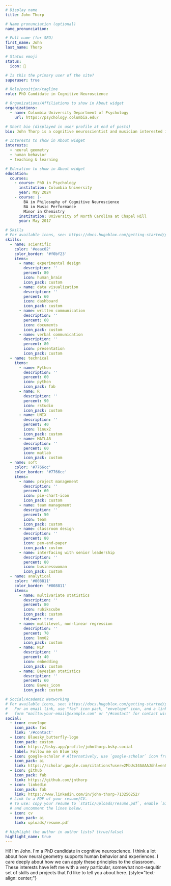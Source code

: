 ```yaml
---
# Display name
title: John Thorp

# Name pronunciation (optional)
name_pronunciation: 

# Full name (for SEO)
first_name: John
last_name: Thorp

# Status emoji
status:
  icon: 🥑

# Is this the primary user of the site?
superuser: true

# Role/position/tagline
role: PhD Candidate in Cognitive Neuroscience

# Organizations/Affiliations to show in About widget
organizations:
  - name: Columbia University Department of Psychology
    url: https://psychology.columbia.edu/

# Short bio (displayed in user profile at end of posts)
bio: John Thorp is a cognitive neuroscientist and musician interested in how information is encoded and consolidated across distributed systems.

# Interests to show in About widget
interests:
  - neural geometry
  - human behavior
  - teaching & learning

# Education to show in About widget
education:
  courses:
    - course: PhD in Psychology
      institution: Columbia University
      year: May 2024
    - course: |-
        BA in Philosophy of Cognitive Neuroscience 
        BA in Music Performance
        Minor in Chemistry
      institution: University of North Carolina at Chapel Hill
      year: May 2017

# Skills
# For available icons, see: https://docs.hugoblox.com/getting-started/page-builder/#icons
skills:
  - name: scientific
    color: '#eeac02'
    color_border: '#f0bf23'
    items:
      - name: experimental design
        description: ''
        percent: 80
        icon: human_brain
        icon_pack: custom
      - name: data visualization 
        description: ''
        percent: 60
        icon: dashboard
        icon_pack: custom
      - name: written communication
        description: ''
        percent: 60
        icon: documents
        icon_pack: custom
      - name: verbal communication
        description: ''
        percent: 80
        icon: presentation
        icon_pack: custom
  - name: technical
    items:
      - name: Python
        description: ''
        percent: 60
        icon: python
        icon_pack: fab
      - name: R
        description: ''
        percent: 90
        icon: rstudio
        icon_pack: custom
      - name: UNIX
        description: ''
        percent: 40
        icon: linux2
        icon_pack: custom
      - name: MATLAB
        description: ''
        percent: 60
        icon: matlab
        icon_pack: custom
  - name: soft
    color: '#7766cc'
    color_border: '#7766cc'
    items:
      - name: project management
        description: ''
        percent: 60
        icon: pie-chart-icon
        icon_pack: custom
      - name: team management
        description: ''
        percent: 50
        icon: team
        icon_pack: custom
      - name: classroom design
        description: ''
        percent: 80
        icon: pen-and-paper
        icon_pack: custom
      - name: interfacing with senior leadership
        description: ''
        percent: 80
        icon: businesswoman
        icon_pack: custom
  - name: analytical
    color: '#008811'
    color_border: '#008811'
    items:
      - name: multivariate statistics
        description: ''
        percent: 80
        icon: rubikscube
        icon_pack: custom
        toLower: true
      - name: multilevel, non-linear regression
        description: ''
        percent: 70
        icon: lmm02
        icon_pack: custom
      - name: NLP
        description: ''
        percent: 40
        icon: embedding
        icon_pack: custom
      - name: Bayesian statistics
        description: ''
        percent: 60
        icon: Bayes_icon
        icon_pack: custom

# Social/Academic Networking
# For available icons, see: https://docs.hugoblox.com/getting-started/page-builder/#icons
#   For an email link, use "fas" icon pack, "envelope" icon, and a link in the
#   form "mailto:your-email@example.com" or "/#contact" for contact widget.
social:
  - icon: envelope
    icon_pack: fas
    link: '/#contact'
  - icon: Bluesky_butterfly-logo
    icon_pack: custom
    link: https://bsky.app/profile/johnthorp.bsky.social
    label: Follow me on Blue Sky
  - icon: google-scholar # Alternatively, use `google-scholar` icon from `ai` icon pack
    icon_pack: ai
    link: https://scholar.google.com/citations?user=2MbUs34AAAAJ&hl=en&oi=ao
  - icon: github
    icon_pack: fab
    link: https://github.com/jnthorp
  - icon: linkedin
    icon_pack: fab
    link: https://www.linkedin.com/in/john-thorp-713256252/
  # Link to a PDF of your resume/CV.
  # To use: copy your resume to `static/uploads/resume.pdf`, enable `ai` icons in `params.yaml`,
  # and uncomment the lines below.
  - icon: cv
    icon_pack: ai
    link: uploads/resume.pdf

# Highlight the author in author lists? (true/false)
highlight_name: true
---
```


Hi! I'm John. I'm a PhD candidate in cognitive neuroscience. I think a lot about how neural geometry supports human behavior and experiences. I care deeply about how we can apply these principles to the classroom. These interests have left me with a very particular, somewhat non-sequitir set of skills and projects that I'd like to tell you about here.
{style="text-align: center;"}
